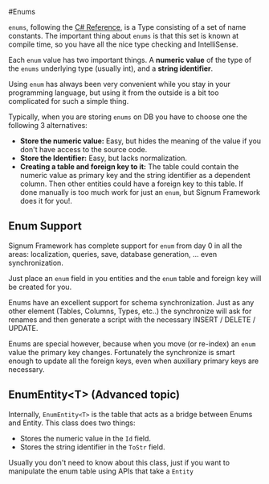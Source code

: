 #Enums

`enums`, following the [C# Reference](http://msdn.microsoft.com/en-us/library/sbbt4032.aspx), is a Type consisting of a set of name constants. The important thing about `enums` is that this set is known at compile time, so you have all the nice type checking and IntelliSense.

Each `enum` value has two important things. A **numeric value** of the type of the `enums` underlying type (usually int), and a **string identifier**. 

Using `enum` has always been very convenient while you stay in your programming language, but using it from the outside is a bit too complicated for such a simple thing. 

Typically, when you are storing `enums` on DB you have to choose one the following 3 alternatives: 

* **Store the numeric value:** Easy, but hides the meaning of the value if you don't have access to the source code.
* **Store the Identifier:** Easy, but lacks normalization.
* **Creating a table and foreign key to it:** The table could contain the numeric value as primary key and the string identifier as a dependent column. Then other entities could have a foreign key to this table. If done manually is too much work for just an `enum`, but Signum Framework does it for you!.


## Enum Support 

Signum Framework has complete support for `enum` from day 0 in all the areas: localization, queries, save, database generation, ... even synchronization. 

Just place an `enum` field in you entities and the `enum` table and foreign key will be created for you.

Enums have an excellent support for schema synchronization. Just as any other element (Tables, Columns, Types, etc..) the synchronize will ask for renames and then generate a script with the necessary INSERT / DELETE / UPDATE. 

Enums are special however, because when you move (or re-index) an `enum` value the primary key changes. Fortunately the synchronize is smart enough to update all the foreign keys, even when auxiliary primary keys are necessary. 

## EnumEntity\<T> (Advanced topic)

Internally, `EnumEntity<T>` is the table that acts as a bridge between Enums and Entity. This class does two things: 

* Stores the numeric value in the `Id` field.
* Stores the string identifier in the `ToStr` field.

Usually you don't need to know about this class, just if you want to manipulate the enum table using APIs that take a `Entity`
